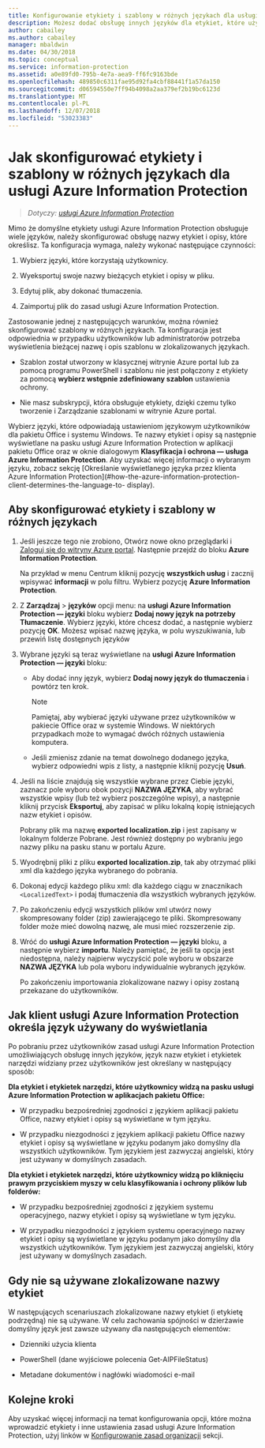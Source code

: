 ```yaml
---
title: Konfigurowanie etykiety i szablony w różnych językach dla usługi Azure Information Protection — AIP
description: Możesz dodać obsługę innych języków dla etykiet, które użytkownicy zobaczą na pasku usługi Information Protection i wszystkie szablony, które użytkownicy zobaczą, określając język w zasadach usługi Azure Information Protection i importując tłumaczenia.
author: cabailey
ms.author: cabailey
manager: mbaldwin
ms.date: 04/30/2018
ms.topic: conceptual
ms.service: information-protection
ms.assetid: a0e89fd0-795b-4e7a-aea9-ff6fc9163bde
ms.openlocfilehash: 489850c6311fae95d92fa4cbf88441f1a57da150
ms.sourcegitcommit: d06594550e7ff94b4098a2aa379ef2b19bc6123d
ms.translationtype: MT
ms.contentlocale: pl-PL
ms.lasthandoff: 12/07/2018
ms.locfileid: "53023383"
---
```

# <a name="how-to-configure-labels-and-templates-for-different-languages-in-azure-information-protection"></a>Jak skonfigurować etykiety i szablony w różnych językach dla usługi Azure Information Protection

>*Dotyczy: [usługi Azure Information Protection](https://azure.microsoft.com/pricing/details/information-protection)*

Mimo że domyślne etykiety usługi Azure Information Protection obsługuje wiele języków, należy skonfigurować obsługę nazwy etykiet i opisy, które określisz. Ta konfiguracja wymaga, należy wykonać następujące czynności:

1. Wybierz języki, które korzystają użytkownicy. 

2. Wyeksportuj swoje nazwy bieżących etykiet i opisy w pliku.

3. Edytuj plik, aby dokonać tłumaczenia.

4. Zaimportuj plik do zasad usługi Azure Information Protection.

Zastosowanie jednej z następujących warunków, można również skonfigurować szablony w różnych językach. Ta konfiguracja jest odpowiednia w przypadku użytkowników lub administratorów potrzeba wyświetlenia bieżącej nazwę i opis szablonu w zlokalizowanych językach.

- Szablon został utworzony w klasycznej witrynie Azure portal lub za pomocą programu PowerShell i szablonu nie jest połączony z etykiety za pomocą **wybierz wstępnie zdefiniowany szablon** ustawienia ochrony.

- Nie masz subskrypcji, która obsługuje etykiety, dzięki czemu tylko tworzenie i Zarządzanie szablonami w witrynie Azure portal.

Wybierz języki, które odpowiadają ustawieniom językowym użytkowników dla pakietu Office i systemu Windows. Te nazwy etykiet i opisy są następnie wyświetlane na pasku usługi Azure Information Protection w aplikacji pakietu Office oraz w oknie dialogowym **Klasyfikacja i ochrona — usługa Azure Information Protection**. Aby uzyskać więcej informacji o wybranym języku, zobacz sekcję [Określanie wyświetlanego języka przez klienta Azure Information Protection](#how-the-azure-information-protection-client-determines-the-language-to- display). 

## <a name="to-configure-labels-and-templates-for-different-languages"></a>Aby skonfigurować etykiety i szablony w różnych językach

1. Jeśli jeszcze tego nie zrobiono, Otwórz nowe okno przeglądarki i [Zaloguj się do witryny Azure portal](configure-policy.md#signing-in-to-the-azure-portal). Następnie przejdź do bloku **Azure Information Protection**.
    
    Na przykład w menu Centrum kliknij pozycję **wszystkich usług** i zacznij wpisywać **informacji** w polu filtru. Wybierz pozycję **Azure Information Protection**.

2. Z **Zarządzaj** > **języków** opcji menu: na **usługi Azure Information Protection — języki** bloku wybierz **Dodaj nowy język na potrzeby Tłumaczenie**. Wybierz języki, które chcesz dodać, a następnie wybierz pozycję **OK**. Możesz wpisać nazwę języka, w polu wyszukiwania, lub przewiń listę dostępnych języków

3. Wybrane języki są teraz wyświetlane na **usługi Azure Information Protection — języki** bloku:
    
    - Aby dodać inny język, wybierz **Dodaj nowy język do tłumaczenia** i powtórz ten krok. 
        
        > [!NOTE]
        > Pamiętaj, aby wybierać języki używane przez użytkowników w pakiecie Office oraz w systemie Windows. W niektórych przypadkach może to wymagać dwóch różnych ustawienia komputera.
        
    - Jeśli zmienisz zdanie na temat dowolnego dodanego języka, wybierz odpowiedni wpis z listy, a następnie kliknij pozycję **Usuń**.

4. Jeśli na liście znajdują się wszystkie wybrane przez Ciebie języki, zaznacz pole wyboru obok pozycji **NAZWA JĘZYKA**, aby wybrać wszystkie wpisy (lub też wybierz poszczególne wpisy), a następnie kliknij przycisk **Eksportuj**, aby zapisać w pliku lokalną kopię istniejących nazw etykiet i opisów. 
    
    Pobrany plik ma nazwę **exported localization.zip** i jest zapisany w lokalnym folderze Pobrane. Jest również dostępny po wybraniu jego nazwy pliku na pasku stanu w portalu Azure.

5. Wyodrębnij pliki z pliku **exported localization.zip**, tak aby otrzymać pliki xml dla każdego języka wybranego do pobrania. 

6. Dokonaj edycji każdego pliku xml: dla każdego ciągu w znacznikach `<LocalizedText>` i podaj tłumaczenia dla wszystkich wybranych języków. 

7. Po zakończeniu edycji wszystkich plików xml utwórz nowy skompresowany folder (zip) zawierającego te pliki. Skompresowany folder może mieć dowolną nazwę, ale musi mieć rozszerzenie zip.

8. Wróć do **usługi Azure Information Protection — języki** bloku, a następnie wybierz **importu**. Należy pamiętać, że jeśli ta opcja jest niedostępna, należy najpierw wyczyścić pole wyboru w obszarze **NAZWA JĘZYKA** lub pola wyboru indywidualnie wybranych języków.
    
    Po zakończeniu importowania zlokalizowane nazwy i opisy zostaną przekazane do użytkowników.

## <a name="how-the-azure-information-protection-client-determines-the-language-to-display"></a>Jak klient usługi Azure Information Protection określa język używany do wyświetlania

Po pobraniu przez użytkowników zasad usługi Azure Information Protection umożliwiających obsługę innych języków, język nazw etykiet i etykietek narzędzi widziany przez użytkowników jest określany w następujący sposób:

**Dla etykiet i etykietek narzędzi, które użytkownicy widzą na pasku usługi Azure Information Protection w aplikacjach pakietu Office:**

- W przypadku bezpośredniej zgodności z językiem aplikacji pakietu Office, nazwy etykiet i opisy są wyświetlane w tym języku.

- W przypadku niezgodności z językiem aplikacji pakietu Office nazwy etykiet i opisy są wyświetlane w języku podanym jako domyślny dla wszystkich użytkowników. Tym językiem jest zazwyczaj angielski, który jest używany w domyślnych zasadach.

**Dla etykiet i etykietek narzędzi, które użytkownicy widzą po kliknięciu prawym przyciskiem myszy w celu klasyfikowania i ochrony plików lub folderów:**

- W przypadku bezpośredniej zgodności z językiem systemu operacyjnego, nazwy etykiet i opisy są wyświetlane w tym języku.

- W przypadku niezgodności z językiem systemu operacyjnego nazwy etykiet i opisy są wyświetlane w języku podanym jako domyślny dla wszystkich użytkowników. Tym językiem jest zazwyczaj angielski, który jest używany w domyślnych zasadach.

## <a name="when-localized-label-names-are-not-used"></a>Gdy nie są używane zlokalizowane nazwy etykiet

W następujących scenariuszach zlokalizowane nazwy etykiet (i etykietę podrzędną) nie są używane. W celu zachowania spójności w dzierżawie domyślny język jest zawsze używany dla następujących elementów:

- Dzienniki użycia klienta

- PowerShell (dane wyjściowe polecenia Get-AIPFileStatus)

- Metadane dokumentów i nagłówki wiadomości e-mail


## <a name="next-steps"></a>Kolejne kroki

Aby uzyskać więcej informacji na temat konfigurowania opcji, które można wprowadzić etykiety i inne ustawienia zasad usługi Azure Information Protection, użyj linków w [Konfigurowanie zasad organizacji](configure-policy.md#configuring-your-organizations-policy) sekcji.



